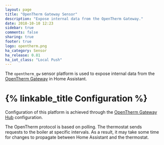 ```yaml
---
layout: page
title: "OpenTherm Gateway Sensor"
description: "Expose internal data from the OpenTherm Gateway."
date: 2018-10-10 12:23
sidebar: true
comments: false
sharing: true
footer: true
logo: opentherm.png
ha_category: Sensor
ha_release: 0.81
ha_iot_class: "Local Push"
---
```


The `opentherm_gw` sensor platform is used to expose internal data from the [OpenTherm Gateway](http://otgw.tclcode.com/) in Home Assistant.

# {% linkable_title Configuration %}

Configuration of this platform is achieved through the [OpenTherm Gateway Hub](/components/opentherm_gw/) configuration.

<p class='note'>
The OpenTherm protocol is based on polling. The thermostat sends requests to the boiler at specific intervals. As a result, it may take some time for changes to propagate between Home Assistant and the thermostat.
</p>
